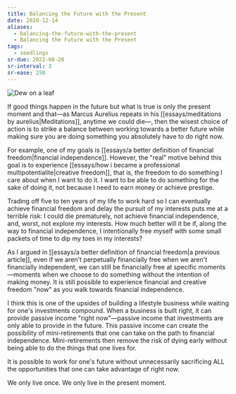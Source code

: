 ```yaml
---
title: Balancing the Future with the Present
date: 2020-12-14
aliases:
  - balancing-the-future-with-the-present
  - Balancing the Future with the Present
tags:
  - seedlings
sr-due: 2022-08-20
sr-interval: 3
sr-ease: 250
---
```

![Dew on a leaf](essays/images/dew-on-leaf.jpg)

If good things happen in the future but what is true is only the present moment and that—as Marcus Aurelius repeats in his [[essays/meditations by aurelius|Meditations]], anytime we could die—, then the wisest choice of action is to strike a balance between working towards a better future while making sure you are doing something you absolutely have to do right now.

For example, one of my goals is [[essays/a better definition of financial freedom|financial independence]]. However, the "real" motive behind this goal is to experience [[essays/how i became a professional multipotentialite|creative freedom]], that is, the freedom to do something I care about when I want to do it. I want to be able to do something for the sake of doing it, not because I need to earn money or achieve prestige.

Trading off five to ten years of my life to work hard so I can eventually achieve financial freedom and delay the pursuit of my interests puts me at a terrible risk: I could die prematurely, not achieve financial independence, and, worst, not explore my interests. How much better will it be if, along the way to financial independence, I intentionally free myself with some small packets of time to dip my toes in my interests?

As I argued in [[essays/a better definition of financial freedom|a previous article]], even if we aren't perpetually financially free when we aren't financially independent, we can still be financially free at specific moments—moments when we choose to do something without the intention of making money. It is still possible to experience financial and creative freedom "now" as you walk towards financial independence.

I think this is one of the upsides of building a lifestyle business while waiting for one's investments compound. When a business is built right, it can provide passive income "right now"—passive income that investments are only able to provide in the future. This passive income can create the possibility of mini-retirements that one can take on the path to financial independence. Mini-retirements then remove the risk of dying early without being able to do the things that one lives for.

It is possible to work for one's future without unnecessarily sacrificing ALL the opportunities that one can take advantage of right now.

We only live once. We only live in the present moment.